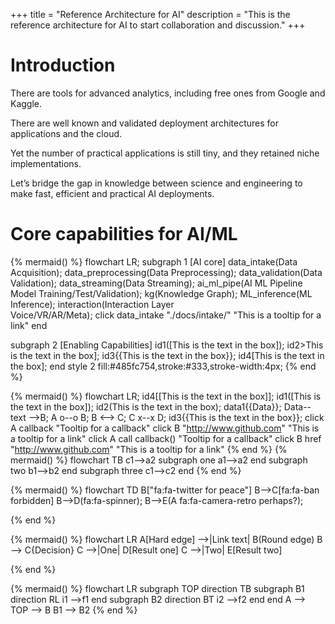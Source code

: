 +++
title = "Reference Architecture for AI"
description = "This is the reference architecture for AI to start collaboration and discussion."
+++

# Introduction 

There are tools for advanced analytics, including free ones from Google and Kaggle.

There are well known and validated deployment architectures for applications and the cloud.

Yet the number of practical applications is still tiny, and they retained niche implementations.

Let’s bridge the gap in knowledge between science and engineering to make fast, efficient and practical AI deployments.

# Core capabilities for AI/ML

{% mermaid() %}
flowchart LR;
subgraph 1  [AI core]
  data_intake(Data Acquisition);
  data_preprocessing(Data Preprocessing);
  data_validation(Data Validation);
  data_streaming(Data Streaming);
  ai_ml_pipe(AI ML Pipeline <br/> Model Training/Test/Validation);
  kg(Knowledge Graph);
  ML_inference(ML Inference);
  interaction(Interaction Layer<br/>Voice/VR/AR/Meta);
  click data_intake "./docs/intake/" "This is a tooltip for a link"
end

subgraph 2 [Enabling Capabilities]
  id1([This is the text in the box]);
  id2>This is the text in the box];
  id3{{This is the text in the box}};
  id4[This is the text in the box];
  end
  style 2 fill:#485fc754,stroke:#333,stroke-width:4px;
{% end %}

{% mermaid() %}
flowchart LR;
id4[[This is the text in the box]];
id1([This is the text in the box]);
id2(This is the text in the box);
data1{{Data}};
    Data-- text -->B;
    A o--o B;
    B <--> C;
    C x--x D;
    id3{{This is the text in the box}};
    click A callback "Tooltip for a callback"
    click B "http://www.github.com" "This is a tooltip for a link"
    click A call callback() "Tooltip for a callback"
    click B href "http://www.github.com" "This is a tooltip for a link"
{% end %}
{% mermaid() %}
flowchart TB
    c1-->a2
    subgraph one
    a1-->a2
    end
    subgraph two
    b1-->b2
    end
    subgraph three
    c1-->c2
    end
  {% end %}

  {% mermaid() %}
  flowchart TD
    B["fa:fa-twitter for peace"]
    B-->C[fa:fa-ban forbidden]
    B-->D(fa:fa-spinner);
    B-->E(A fa:fa-camera-retro perhaps?);

  {% end %}

  {% mermaid() %}
  flowchart LR
    A[Hard edge] -->|Link text| B(Round edge)
    B --> C{Decision}
    C -->|One| D[Result one]
    C -->|Two| E[Result two]

  {% end %}

  {% mermaid() %}
  flowchart LR
  subgraph TOP
    direction TB
    subgraph B1
        direction RL
        i1 -->f1
    end
    subgraph B2
        direction BT
        i2 -->f2
    end
  end
  A --> TOP --> B
  B1 --> B2
  {% end %}
